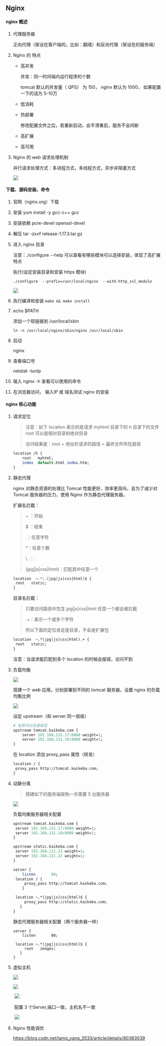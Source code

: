 

## Nginx

#### nginx 概述

1. 代理服务器

   正向代理（架设在客户端的，比如：翻墙）和反向代理（架设在的服务端）

2. Nginx 的 特点

   - 高并发

     并发：同一时间端内运行程序的个数

     tomcat 默认的并发量（ QPS） 为 150， nginx 默认为 1000， 如果配置一下的话为 5-10万

   - 低消耗

   - 热部署

     修改配置文件之后，若重新启动，会平滑重启，服务不会间断	

   - 高扩展

   - 高可用

3. Nginx 的 web 请求处理机制

   并行请求处理方式：多进程方式，多线程方式，异步非阻塞方式

   ![](imgs/28.png)



#### 下载、源码安装、命令

1. 官网（nginx.org）下载 

2. 安装 yum install -y  gcc-c++  gcc

3. 安装依赖  pcre-devel  openssl-devel

4. 解压  tar -zxvf release-1.17.3.tar.gz

5. 进入 nginx 目录

   注意：./configure  --help 可以查看有哪些模块可以选择安装，体现了高扩展特点

   执行(设定安装目录和安装 https 模块)

   ```
   ./configure  --prefix=/usr/local/nginx  --with-http_ssl_module
   ```

   ![](imgs/29.png)

6. 执行编译和安装
    `make && make install  `

7. echo $PATH

   添加一个软链接到 /usr/local/sbin

   ```
   ln -n /usr/local/nginx/sbin/nginx /usr/local/sbin
   ```

8. 启动

   nginx

9. 查看端口号

   netstat  -tunlp

10. 输入 nginx -h 查看可以使用的命令

11. 在浏览器访问， 输入IP 或 域名测试 nginx 的安装



#### nginx 核心功能

1. 请求定位

   > 注意：如下 location 表示的是请求 myhtml 目录下的 h 目录下的文件
   > root 可以是相对目录和绝对目录
   >
   > 访问结果是：root + 地址栏请求的路径 = 最终文件所在路径

   ```perl
   location /h {
       root   myhtml;
       index  default.html index.htm;
   }
   ```

2. 静态代理

   nginx 对静态资源的处理比 Tomcat 性能更好，效率更高吗，且为了减少对 Tomcat 服务器的压力，使用 Nginx 作为静态代理服务器。

   

   扩展名拦截：

   > ~ ：开始
   >
   > $ ：结束
   >
   > .：任意字符
   >
   > *：任意个数
   >
   > \\ .： .
   >
   > (jpg|js|css|html)：匹配其中任意一个

   ```perl
   location  ~.*\.(jpg|js|css|html)$ {
   	root   static;
   }
   ```

   

   目录名拦截：

   > 只要访问路径中包含 jpg|js|css|html 任意一个都会被拦截
   >
   > .+：表示一个或多个字符
   >
   > 所以下面的定位肯定是目录，不会是扩展包

   ```perl
   location  ~.*(jpg|js|css|html).+ {
   	root   static;
   }
   ```

   注意：当请求能匹配到多个 location 的时候会报错，访问不到

3. 负载均衡

   ![](imgs/31.png)

   搭建一个 web 应用，分别部署到不同的 tomcat 服务器，设置 nginx 的负载均衡比例

   ![](imgs/32.png)

   设定 upstream（和 server 同一层级）

   ```perl
   # 名称可以任意给定	
   upstream tomcat.kaikeba.com {
       server 192.168.131.17:8080 weight=1;
       server 192.168.131.18:8080 weight=1;
   }
   ```

   在 location 添加  proxy_pass 属性（转发）

   ```perl
   location / {
   	proxy_pass http://tomcat.kaikeba.com;
   }
   ```

4. 动静分离

   > 搭建如下的服务端架构一共需要 5 台服务器

   ![](imgs/33.png)

   负载均衡服务器相关配置

   ```perl
   upstream tomcat.kaikeba.com {
   	server 192.168.131.17:8080 weight=1;
   	server 192.168.131.18:8080 weight=1;
   }
   
   upstream static.kaikeba.com {
   	server 192.168.131.21 weight=1;
   	server 192.168.131.22 weight=1;
   }
   
   server {
       listen       80;
   	location / {
   	    proxy_pass http://tomcat.kaikeba.com;
       }
   
   	location ~.*(jpg|js|css|html)$ {
   	    proxy_pass http://static.kaikeba.com;
      }
   }
   ```

   静态代理服务器相关配置（两个服务器一样）

   ```
   server {
       listen       80;
   
   	location ~.*(jpg|js|css|html)$ {
   	    root   images;
      }
   }
   ```

5. 虚拟主机

   ![](imgs/34.png)

   ![](imgs/35.png)

   

   

   ​		![](imgs/36.png)

   ​		配置 3 个Server,端口一致，主机名不一致

   ​		![](imgs/37.png)

6. Nginx 性能调优

    <https://blog.csdn.net/lamp_yang_3533/article/details/80383039>

